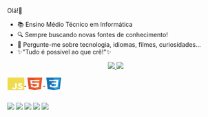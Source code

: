 Olá!👋

- 📚 Ensino Médio Técnico em Informática
- 🔍 Sempre buscando novas fontes de conhecimento!
- 💬 Pergunte-me sobre tecnologia, idiomas, filmes, curiosidades... 
- ✨"Tudo é possível ao que crê!"✨

<!--
**vitoriabarbosa/vitoriabarbosa** is a ✨ _special_ ✨ repository because its `README.md` (this file) appears on your GitHub profile.

Here are some ideas to get you started:

- 🔭 I’m currently working on ...
- 🌱 I’m currently learning ...
- 👯 I’m looking to collaborate on ...
- 🤔 I’m looking for help with ...
- 💬 Ask me about ...
- 📫 How to reach me: ...
- 😄 Pronouns: ...
- ⚡ Fun fact: ...
-->

<div align="center">
  <a href="https://github.com/vitoriabarbosa">
  <img width="48%" src="https://github-readme-stats.vercel.app/api?username=vitoriabarbosa&show_icons=true&theme=dracula&include_all_commits=true&count_public=true"/>
  <img width="48%" src="https://github-readme-stats.vercel.app/api/top-langs/?username=vitoriabarbosa&layout=compact&langs_count=7&theme=dracula"/>
</div>
  
<div style="display: inline_block"><br>
  <img align="center" alt="Js" height="30" width="40" src="https://raw.githubusercontent.com/devicons/devicon/master/icons/javascript/javascript-plain.svg">
  <img align="center" alt="HTML" height="30" width="40" src="https://raw.githubusercontent.com/devicons/devicon/master/icons/html5/html5-original.svg">
  <img align="center" alt="CSS" height="30" width="40" src="https://raw.githubusercontent.com/devicons/devicon/master/icons/css3/css3-original.svg">
</div>
 
  ##

<div> 
  <a href="https://instagram.com/barbosa.crf_" target="_blank"><img src="https://img.shields.io/badge/-Instagram-%23E4405F?style=for-the-badge&logo=instagram&logoColor=white" target="_blank"></a>
  <a href = "mailto:vitoriabarbosa2474@gmail.com"><img src="https://img.shields.io/badge/-Gmail-%23333?style=for-the-badge&logo=gmail&logoColor=white" target="_blank"></a>
  <a href="https://www.linkedin.com/in/vitoriabarbosaa" target="_blank"><img src="https://img.shields.io/badge/-LinkedIn-%230077B5?style=for-the-badge&logo=linkedin&logoColor=white" target="_blank"></a>
  <a href="https://api.whatsapp.com/send?phone=5583989040052&text=Ol%C3%A1!%20%F0%9F%91%8B%20%20Vamos%20falar%20sobre%20Tecnologia%20da%20Informa%C3%A7%C3%A3o!%3F%20%F0%9F%92%BB" target="_blank"><img src="https://img.shields.io/badge/WhatsApp-25D366?style=for-the-badge&logo=whatsapp&logoColor=white"></a>
  <a href="https://t.me/vibarbosa_gs" target="_blank"><img src="https://img.shields.io/badge/Telegram-2CA5E0?style=for-the-badge&logo=telegram&logoColor=white"></a>
</div>
